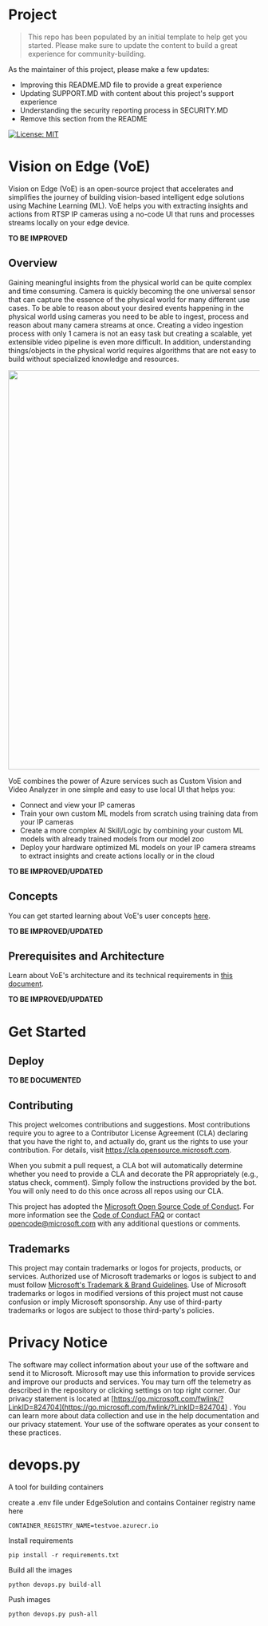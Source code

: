 # Project

> This repo has been populated by an initial template to help get you started. Please
> make sure to update the content to build a great experience for community-building.

As the maintainer of this project, please make a few updates:

- Improving this README.MD file to provide a great experience
- Updating SUPPORT.MD with content about this project's support experience
- Understanding the security reporting process in SECURITY.MD
- Remove this section from the README

[![License: MIT](https://img.shields.io/badge/License-MIT-yellow.svg)](https://opensource.org/licenses/MIT)

# Vision on Edge (VoE)

Vision on Edge (VoE) is an open-source project that accelerates and simplifies the journey of building vision-based intelligent edge solutions using Machine Learning (ML). VoE helps you with extracting insights and actions from RTSP IP cameras using a no-code UI that runs and processes streams locally on your edge device.

**TO BE IMPROVED**

## Overview

Gaining meaningful insights from the physical world can be quite complex and time consuming. Camera is quickly becoming the one universal sensor that can capture the essence of the physical world for many different use cases. To be able to reason about your desired events happening in the physical world using cameras you need to be able to ingest, process and reason about many camera streams at once. Creating a video ingestion process with only 1 camera is not an easy task but creating a scalable, yet extensible video pipeline is even more difficult. In addition, understanding things/objects in the physical world requires algorithms that are not easy to build without specialized knowledge and resources. 

<p align="center">
<img src="assets/VoEGH.gif" width="800"/>
</p>

VoE combines the power of Azure services such as Custom Vision and Video Analyzer in one simple and easy to use local UI that helps you:
- Connect and view your IP cameras
- Train your own custom ML models from scratch using training data from your IP cameras
- Create a more complex AI Skill/Logic by combining your custom ML models with already trained models from our model zoo
- Deploy your hardware optimized ML models on your IP camera streams to extract insights and create actions locally or in the cloud

**TO BE IMPROVED/UPDATED**

## Concepts

You can get started learning about VoE's user concepts [here](Tutorial/concepts.md).

**TO BE IMPROVED/UPDATED**

## Prerequisites and Architecture

Learn about VoE's architecture and its technical requirements in [this document](Tutorial/req_arch.md).

**TO BE IMPROVED/UPDATED**

# Get Started

## Deploy

**TO BE DOCUMENTED**

## Contributing

This project welcomes contributions and suggestions.  Most contributions require you to agree to a
Contributor License Agreement (CLA) declaring that you have the right to, and actually do, grant us
the rights to use your contribution. For details, visit https://cla.opensource.microsoft.com.

When you submit a pull request, a CLA bot will automatically determine whether you need to provide
a CLA and decorate the PR appropriately (e.g., status check, comment). Simply follow the instructions
provided by the bot. You will only need to do this once across all repos using our CLA.

This project has adopted the [Microsoft Open Source Code of Conduct](https://opensource.microsoft.com/codeofconduct/).
For more information see the [Code of Conduct FAQ](https://opensource.microsoft.com/codeofconduct/faq/) or
contact [opencode@microsoft.com](mailto:opencode@microsoft.com) with any additional questions or comments.

## Trademarks

This project may contain trademarks or logos for projects, products, or services. Authorized use of Microsoft 
trademarks or logos is subject to and must follow 
[Microsoft's Trademark & Brand Guidelines](https://www.microsoft.com/en-us/legal/intellectualproperty/trademarks/usage/general).
Use of Microsoft trademarks or logos in modified versions of this project must not cause confusion or imply Microsoft sponsorship.
Any use of third-party trademarks or logos are subject to those third-party's policies.

# Privacy Notice

The software may collect information about your use of the software and send it to Microsoft.
Microsoft may use this information to provide services and improve our products and services.
You may turn off the telemetry as described in the repository or clicking settings on top right
corner. Our privacy statement is located at [https://go.microsoft.com/fwlink/?LinkID=824704](https://go.microsoft.com/fwlink/?LinkID=824704)
. You can learn more about data collection and use in the help documentation and our privacy
statement. Your use of the software operates as your consent to these practices.



# devops.py

A tool for building containers

create a .env file under EdgeSolution and contains Container registry name here

    CONTAINER_REGISTRY_NAME=testvoe.azurecr.io

Install requirements
 
    pip install -r requirements.txt

Build all the images
    
    python devops.py build-all
    
Push images

    python devops.py push-all
